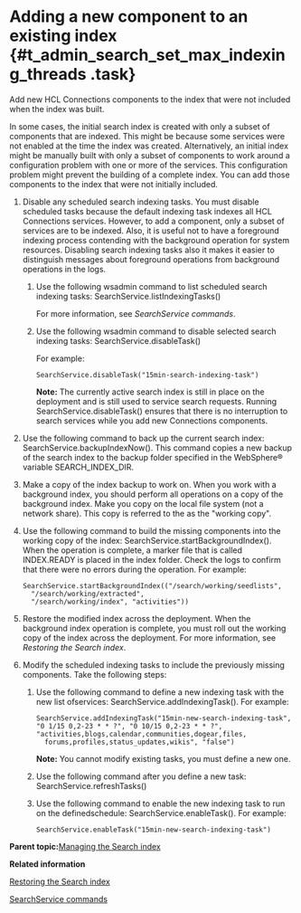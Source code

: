 # Adding a new component to an existing index {#t_admin_search_set_max_indexing_threads .task}

Add new HCL Connections components to the index that were not included when the index was built.

In some cases, the initial search index is created with only a subset of components that are indexed. This might be because some services were not enabled at the time the index was created. Alternatively, an initial index might be manually built with only a subset of components to work around a configuration problem with one or more of the services. This configuration problem might prevent the building of a complete index. You can add those components to the index that were not initially included.

1.  Disable any scheduled search indexing tasks. You must disable scheduled tasks because the default indexing task indexes all HCL Connections services. However, to add a component, only a subset of services are to be indexed. Also, it is useful not to have a foreground indexing process contending with the background operation for system resources. Disabling search indexing tasks also it makes it easier to distinguish messages about foreground operations from background operations in the logs.

    1.  Use the following wsadmin command to list scheduled search indexing tasks: SearchService.listIndexingTasks\(\)

        For more information, see *SearchService commands*.

    2.  Use the following wsadmin command to disable selected search indexing tasks: SearchService.disableTask\(\)

        For example:

        ```
        SearchService.disableTask("15min-search-indexing-task")
        ```

        **Note:** The currently active search index is still in place on the deployment and is still used to service search requests. Running SearchService.disableTask\(\) ensures that there is no interruption to search services while you add new Connections components.

2.  Use the following command to back up the current search index: SearchService.backupIndexNow\(\). This command copies a new backup of the search index to the backup folder specified in the WebSphere® variable SEARCH\_INDEX\_DIR.

3.  Make a copy of the index backup to work on. When you work with a background index, you should perform all operations on a copy of the background index. Make you copy on the local file system \(not a network share\). This copy is referred to the as the "working copy".

4.  Use the following command to build the missing components into the working copy of the index: SearchService.startBackgroundIndex\(\). When the operation is complete, a marker file that is called INDEX.READY is placed in the index folder. Check the logs to confirm that there were no errors during the operation. For example:

    ```
    SearchService.startBackgroundIndex(("/search/working/seedlists", 
      "/search/working/extracted", 
      "/search/working/index", "activities")) 
    ```

5.  Restore the modified index across the deployment. When the background index operation is complete, you must roll out the working copy of the index across the deployment. For more information, see *Restoring the Search index*.

6.  Modify the scheduled indexing tasks to include the previously missing components. Take the following steps:

    1.  Use the following command to define a new indexing task with the new list ofservices: SearchService.addIndexingTask\(\). For example:

        ```
        SearchService.addIndexingTask("15min-new-search-indexing-task", 
        "0 1/15 0,2-23 * * ?", "0 10/15 0,2-23 * * ?", 
        "activities,blogs,calendar,communities,dogear,files,
          forums,profiles,status_updates,wikis", "false")
        ```

        **Note:** You cannot modify existing tasks, you must define a new one.

    2.  Use the following command after you define a new task: SearchService.refreshTasks\(\)

    3.  Use the following command to enable the new indexing task to run on the definedschedule: SearchService.enableTask\(\). For example:

        ```
        SearchService.enableTask("15min-new-search-indexing-task")
        ```


**Parent topic:**[Managing the Search index](../admin/c_admin_search_manage_index.md)

**Related information**  


[Restoring the Search index](../admin/c_admin_search_restore_index.md)

[SearchService commands](../admin/r_admin_searchservice_commands.md)

